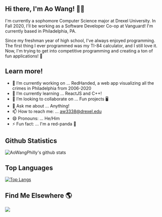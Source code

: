 ## Hi there, I'm Ao Wang! 👨‍💻

I'm currently a sophomore Computer Science major at Drexel University. In Fall 2020, I'll be working as a Software Developer Co-op at Vanguard! I'm currently based in Philadelphia, PA.

Since my freshman year of high school, I've always enjoyed programming. The first thing I ever programmed was my TI-84 calculator, and I still love it. Now, I'm trying to get into competitive programming and creating a ton of fun applications! 🤩

## Learn more!
- 🔭 I’m currently working on ... RedHanded, a web app visualizing all the crimes in Philadelphia from 2006-2020
- 🌱 I’m currently learning ... ReactJS and C++!
- 👯 I’m looking to collaborate on ... Fun projects 🖥️ 
- 💬 Ask me about ... Anything!
- 📫 How to reach me: ... aw3338@drexel.edu
- 😄 Pronouns: ... He/Him
- ⚡ Fun fact: ... I'm a red-panda 🐼

## Github Statistics
![AoWangPhilly's github stats](https://github-readme-stats.vercel.app/api?username=aowangphilly&count_private=true&show_icons=true&theme=dark)

## Top Languages
[![Top Langs](https://github-readme-stats.vercel.app/api/top-langs/?username=aowangphilly&layout=compact)](https://github.com/aowangphilly/github-readme-stats)

## Find Me Elsewhere 🌎
[<img src="https://img.shields.io/badge/linkedin-%230077B5.svg?&style=for-the-badge&logo=linkedin&logoColor=white" />](https://www.linkedin.com/in/aowang0/)
